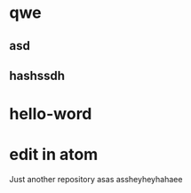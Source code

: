 # qwe

## asd

## hashssdh

# hello-word

# edit in atom

Just another repository
asas
assheyheyhahaee
